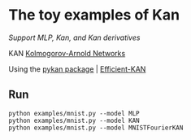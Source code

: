 # The toy examples of Kan

*Support MLP, Kan, and Kan derivatives*

KAN [Kolmogorov-Arnold Networks](https://arxiv.org/abs/2404.19756)

Using the [pykan package](https://github.com/KindXiaoming/pykan) | [Efficient-KAN](https://github.com/Blealtan/efficient-kan)
## Run
```
python examples/mnist.py --model MLP
python examples/mnist.py --model KAN
python examples/mnist.py --model MNISTFourierKAN
```
